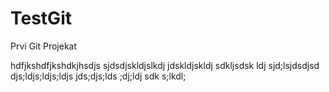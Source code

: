 # TestGit
 Prvi Git Projekat
 
 hdfjkshdfjkshdkjhsdjs 
 sjdsdjskldjslkdj jdskldjskldj sdkljsdsk ldj
 sjd;lsjdsdjsd 
 djs;ldjs;ldjs;ldjs
 jds;djs;lds ;dj;ldj
 sdk s;lkdl;

